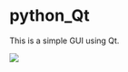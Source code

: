 # python_Qt

This is a simple GUI using Qt.

![](http://7xp01p.com1.z0.glb.clouddn.com/python_Qt.png)